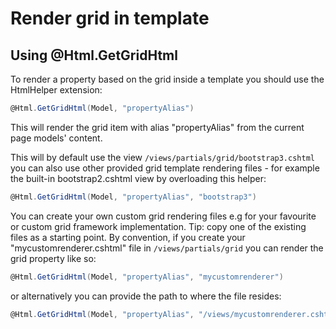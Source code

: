 # Render grid in template

## Using @Html.GetGridHtml

To render a property based on the grid inside a template you should use the HtmlHelper extension:

```csharp
@Html.GetGridHtml(Model, "propertyAlias")
```

This will render the grid item with alias "propertyAlias" from the current page models' content.

This will by default use the view `/views/partials/grid/bootstrap3.cshtml` you can also use other provided grid template rendering files - for example the built-in bootstrap2.cshtml view by overloading this helper:

```csharp
@Html.GetGridHtml(Model, "propertyAlias", "bootstrap3")
```

You can create your own custom grid rendering files e.g for your favourite or custom grid framework implementation. Tip: copy one of the existing files as a starting point. By convention, if you create your "mycustomrenderer.cshtml" file in `/views/partials/grid` you can render the grid property like so:

```csharp
@Html.GetGridHtml(Model, "propertyAlias", "mycustomrenderer")
```

or alternatively you can provide the path to where the file resides:

```csharp
@Html.GetGridHtml(Model, "propertyAlias", "/views/mycustomrenderer.cshtml")
```
